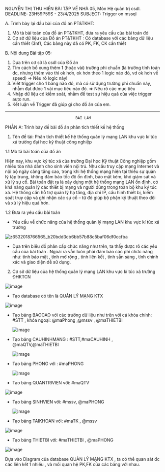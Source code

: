 NGUYỄN THỊ THU HIỀN
BÀI TẬP VỀ NHÀ 05, Môn Hệ quản trị csdl. DEADLINE: 23H59P59S - 23/4/2025
SUBJECT: Trigger on mssql

A. Trình bày lại đầu bài của đồ án PT&TKHT:
1. Mô tả bài toán của đồ án PT&TKHT, 
   đưa ra yêu cầu của bài toán đó
2. Cơ sở dữ liệu của Đồ án PT&TKHT :
   Có database với các bảng dữ liệu cần thiết (3nf),
   Các bảng này đã có PK, FK, CK cần thiết
 
B. Nội dung Bài tập 05:
1. Dựa trên cơ sở là csdl của Đồ án
2. Tìm cách bổ xung thêm 1 (hoặc vài) trường phi chuẩn
   (là trường tính toán đc, nhưng thêm vào thì ok hơn,
    ok hơn theo 1 logic nào đó, vd ok hơn về speed)
   => Nêu rõ logic này!
3. Viết trigger cho 1 bảng nào đó, 
   mà có sử dụng trường phi chuẩn này,
   nhằm đạt được 1 vài mục tiêu nào đó.
   => Nêu rõ các mục tiêu 
4. Nhập dữ liệu có kiểm soát, 
   nhằm để test sự hiệu quả của việc trigger auto run.
5. Kết luận về Trigger đã giúp gì cho đồ án của em.
----------------------------------------------------------------------------------------------------------------------------------------------------------------------------------------------------------
                                    BÀI LÀM
PHẦN A: Trình bày đề bài đồ án phân tích thiết kế hệ thống
1. Tên đề tài: Phân tích thiết kế hệ thống quản lý mạng LAN khu vực kí túc xá trường đại học kỹ thuật công nghiệp

1.1 Mô tả bài toán của đồ án

Hiện nay, khu vực ký túc xá của trường Đại học Kỹ thuật Công nghiệp gồm nhiều tòa nhà dành cho sinh viên nội trú. 
Nhu cầu truy cập mạng Internet và nội bộ ngày càng tăng cao, trong khi hệ thống mạng hiện tại thiếu sự quản lý tập trung, không đảm bảo tốc độ ổn định, bảo mật kém, khó giám sát và xử lý sự cố.
Bài toán đặt ra là xây dựng một hệ thống mạng LAN ổn định, có khả năng quản lý các thiết bị mạng và người dùng trong toàn bộ khu ký túc xá. 
Hệ thống cần hỗ trợ quản lý hạ tầng, địa chỉ IP, cấu hình thiết bị, kiểm soát truy cập và ghi nhận các sự cố – từ đó giúp bộ phận kỹ thuật theo dõi và xử lý hiệu quả hơn.

1.2 Đưa ra yêu cầu bài toán
* Yêu cầu về chức năng của hệ thống quản lý mạng LAN khu vực kí túc xá trường
  
![z6532018766565_b20bdd3cb6bb57b88c5baf06df0ccfba](https://github.com/user-attachments/assets/2b5f7b25-0d88-40b7-b9c1-1b6407e7305f)

- Dựa trên biểu đồ phân cấp chức năng như trên, ta thấy được rõ các yêu cầu của bài toán
. Ngoài ra vẫn luôn phải đảm bảo các phi chức năng như: tính bảo mật , tính mở rộng , tính liên kết , tính sẵn sàng , tính chính xác và giao diện dễ sử dụng.
  
2. Cơ sở dữ liệu của hệ thống quản lý mạng LAN khu vực kí túc xá trường ĐHKTCN
  
![image](https://github.com/user-attachments/assets/98373405-cefd-4bd7-b89c-b76fe8464396)

- Tạo database có tên là QUẢN LÝ MẠNG KTX

![image](https://github.com/user-attachments/assets/6b1dc806-e5cf-473b-befc-079505a5062c)

- Tạo bảng BAOCAO với các trường dữ liệu như trên với cá khóa chính: #STT , khóa ngoại: @maPhong ,@mssv , @maTHIETBI

  ![image](https://github.com/user-attachments/assets/3e293004-e410-4c84-9090-5269d1ed0e19)

- Tạo bảng CAUHINHMANG : #STT,#maCAUHINH , @maQTV,@maTHIETBI

  ![image](https://github.com/user-attachments/assets/71baa208-51c8-49b9-8ba0-093c68d5818c)

- Tạo bảng PHONG với : #maPHONG

  ![image](https://github.com/user-attachments/assets/6bf3b4be-9cee-4ef3-b04a-f529f5353539)

- Tạo bảng QUANTRIVIEN với: #maQTV

![image](https://github.com/user-attachments/assets/b9e8e5f4-b137-4adc-b493-81473564e0bc)

- Tạo bảng SINHVIEN với: #mssv, @maPHONG

  ![image](https://github.com/user-attachments/assets/8e19dff4-595b-4736-a7cf-5a209e9b5527)

- Tạo bảng TAIKHOAN với: #maTK , @mssv

![image](https://github.com/user-attachments/assets/5e772648-a01a-4514-9669-e1fc03b3e065)

- Tạo bảng THIETBI với: #maTHIETBI , @maPHONG

![image](https://github.com/user-attachments/assets/a662be26-f78f-4aca-9d00-8a05ad147abb)

Dựa vào Diagram của database QUẢN LÝ MẠNG KTX , ta có thể quan sát đc các liên kết 1 nhiều , và mối quan hệ PK,FK của các bảng với nhau.
















